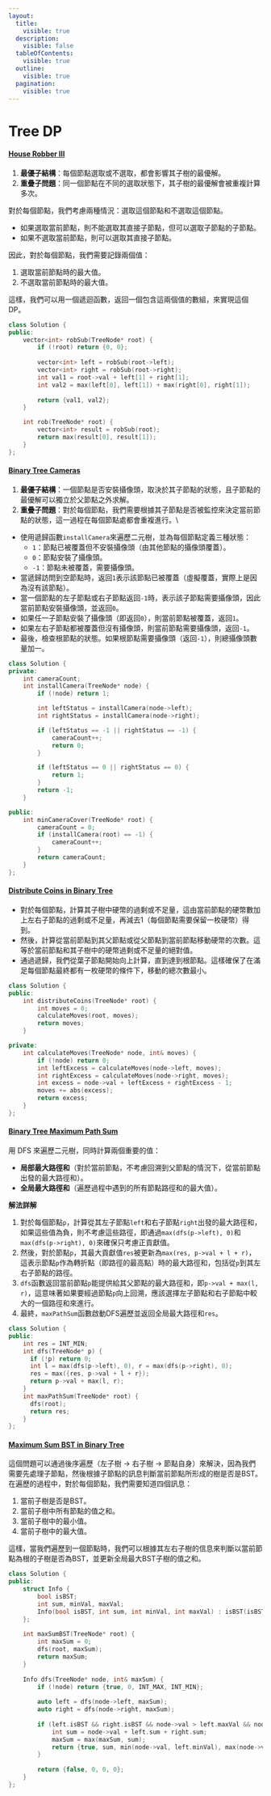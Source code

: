 ```yaml
---
layout:
  title:
    visible: true
  description:
    visible: false
  tableOfContents:
    visible: true
  outline:
    visible: true
  pagination:
    visible: true
---
```


# Tree DP

#### [House Robber III](https://leetcode.com/problems/house-robber-iii)

1. **最優子結構**：每個節點選取或不選取，都會影響其子樹的最優解。
2. **重疊子問題**：同一個節點在不同的選取狀態下，其子樹的最優解會被重複計算多次。

對於每個節點，我們考慮兩種情況：選取這個節點和不選取這個節點。

* 如果選取當前節點，則不能選取其直接子節點，但可以選取子節點的子節點。
* 如果不選取當前節點，則可以選取其直接子節點。

因此，對於每個節點，我們需要記錄兩個值：

1. 選取當前節點時的最大值。
2. 不選取當前節點時的最大值。

這樣，我們可以用一個遞迴函數，返回一個包含這兩個值的數組，來實現這個DP。

```cpp
class Solution {
public:
    vector<int> robSub(TreeNode* root) {
        if (!root) return {0, 0};
        
        vector<int> left = robSub(root->left);
        vector<int> right = robSub(root->right);
        int val1 = root->val + left[1] + right[1];
        int val2 = max(left[0], left[1]) + max(right[0], right[1]);
        
        return {val1, val2};
    }

    int rob(TreeNode* root) {
        vector<int> result = robSub(root);
        return max(result[0], result[1]);
    }
};
```

#### [Binary Tree Cameras](https://leetcode.com/problems/binary-tree-cameras)

1. **最優子結構**：一個節點是否安裝攝像頭，取決於其子節點的狀態，且子節點的最優解可以獨立於父節點之外求解。
2. **重疊子問題**：對於每個節點，我們需要根據其子節點是否被監控來決定當前節點的狀態，這一過程在每個節點處都會重複進行。\


* 使用遞歸函數`installCamera`來遍歷二元樹，並為每個節點定義三種狀態：
  * `1`：節點已被覆蓋但不安裝攝像頭（由其他節點的攝像頭覆蓋）。
  * `0`：節點安裝了攝像頭。
  * `-1`：節點未被覆蓋，需要攝像頭。
* 當遞歸訪問到空節點時，返回`1`表示該節點已被覆蓋（虛擬覆蓋，實際上是因為沒有該節點）。
* 當一個節點的左子節點或右子節點返回`-1`時，表示該子節點需要攝像頭，因此當前節點安裝攝像頭，並返回`0`。
* 如果任一子節點安裝了攝像頭（即返回`0`），則當前節點被覆蓋，返回`1`。
* 如果左右子節點都被覆蓋但沒有攝像頭，則當前節點需要攝像頭，返回`-1`。
* 最後，檢查根節點的狀態。如果根節點需要攝像頭（返回`-1`），則總攝像頭數量加一。

```cpp
class Solution {
private:
    int cameraCount;
    int installCamera(TreeNode* node) {
        if (!node) return 1;

        int leftStatus = installCamera(node->left);
        int rightStatus = installCamera(node->right);

        if (leftStatus == -1 || rightStatus == -1) {
            cameraCount++;
            return 0;
        }

        if (leftStatus == 0 || rightStatus == 0) {
            return 1;
        }
        return -1;
    }

public:
    int minCameraCover(TreeNode* root) {
        cameraCount = 0;
        if (installCamera(root) == -1) {
            cameraCount++;
        }
        return cameraCount;
    }
};
```

#### [Distribute Coins in Binary Tree](https://leetcode.com/problems/distribute-coins-in-binary-tree)

* 對於每個節點，計算其子樹中硬幣的過剩或不足量，這由當前節點的硬幣數加上左右子節點的過剩或不足量，再減去1（每個節點需要保留一枚硬幣）得到。
* 然後，計算從當前節點到其父節點或從父節點到當前節點移動硬幣的次數。這等於當前節點和其子樹中的硬幣過剩或不足量的絕對值。
* 通過遞歸，我們從葉子節點開始向上計算，直到達到根節點。這樣確保了在滿足每個節點最終都有一枚硬幣的條件下，移動的總次數最小。

```cpp
class Solution {
public:
    int distributeCoins(TreeNode* root) {
        int moves = 0;
        calculateMoves(root, moves);
        return moves;
    }

private:
    int calculateMoves(TreeNode* node, int& moves) {
        if (!node) return 0;
        int leftExcess = calculateMoves(node->left, moves);
        int rightExcess = calculateMoves(node->right, moves);
        int excess = node->val + leftExcess + rightExcess - 1;
        moves += abs(excess);
        return excess;
    }
};
```

#### [Binary Tree Maximum Path Sum](https://leetcode.com/problems/binary-tree-maximum-path-sum)

用 DFS 來遍歷二元樹，同時計算兩個重要的值：

* **局部最大路徑和**（對於當前節點，不考慮回溯到父節點的情況下，從當前節點出發的最大路徑和）。
* **全局最大路徑和**（遍歷過程中遇到的所有節點路徑和的最大值）。

**解法詳解**

1. 對於每個節點`p`，計算從其左子節點`left`和右子節點`right`出發的最大路徑和，如果這些值為負，則不考慮這些路徑，即通過`max(dfs(p->left), 0)`和`max(dfs(p->right), 0)`來確保只考慮正貢獻值。
2. 然後，對於節點`p`，其最大貢獻值`res`被更新為`max(res, p->val + l + r)`，這表示節點`p`作為轉折點（即路徑的最高點）時的最大路徑和，包括從`p`到其左右子節點的路徑。
3. `dfs`函數返回當前節點`p`能提供給其父節點的最大路徑和，即`p->val + max(l, r)`，這意味著如果要經過節點`p`向上回溯，應該選擇左子節點和右子節點中較大的一個路徑和來進行。
4. 最終，`maxPathSum`函數啟動DFS遍歷並返回全局最大路徑和`res`。

```cpp
class Solution {
public:
    int res = INT_MIN;
    int dfs(TreeNode* p) {
      if (!p) return 0;
      int l = max(dfs(p->left), 0), r = max(dfs(p->right), 0);
      res = max({res, p->val + l + r});
      return p->val + max(l, r);
    }
    int maxPathSum(TreeNode* root) {
      dfs(root);
      return res;
    }
};
```

#### [Maximum Sum BST in Binary Tree](https://leetcode.com/problems/maximum-sum-bst-in-binary-tree)

這個問題可以通過後序遍歷（左子樹 -> 右子樹 -> 節點自身）來解決，因為我們需要先處理子節點，然後根據子節點的訊息判斷當前節點所形成的樹是否是BST。在遍歷的過程中，對於每個節點，我們需要知道四個訊息：

1. 當前子樹是否是BST。
2. 當前子樹中所有節點的值之和。
3. 當前子樹中的最小值。
4. 當前子樹中的最大值。

這樣，當我們遍歷到一個節點時，我們可以根據其左右子樹的信息來判斷以當前節點為根的子樹是否為BST，並更新全局最大BST子樹的值之和。

```cpp
class Solution {
public:
    struct Info {
        bool isBST;
        int sum, minVal, maxVal;
        Info(bool isBST, int sum, int minVal, int maxVal) : isBST(isBST), sum(sum), minVal(minVal), maxVal(maxVal) {}
    };
    
    int maxSumBST(TreeNode* root) {
        int maxSum = 0;
        dfs(root, maxSum);
        return maxSum;
    }
    
    Info dfs(TreeNode* node, int& maxSum) {
        if (!node) return {true, 0, INT_MAX, INT_MIN};
        
        auto left = dfs(node->left, maxSum);
        auto right = dfs(node->right, maxSum);
        
        if (left.isBST && right.isBST && node->val > left.maxVal && node->val < right.minVal) {
            int sum = node->val + left.sum + right.sum;
            maxSum = max(maxSum, sum);
            return {true, sum, min(node->val, left.minVal), max(node->val, right.maxVal)};
        }
        
        return {false, 0, 0, 0};
    }
};
```
